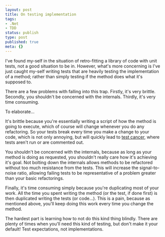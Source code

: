 ```yaml
---
layout: post
title: On testing implementation
tags:
- .Net
- TDD
status: publish
type: post
published: true
meta: {}
---
```

I've found my-self in the situation of retro-fitting a library of code with unit tests, not a good situation to be in. However, what's more concerning is I've just caught my-self writing tests that are heavily testing the implementation of a method; rather than simply testing if the method does what it's supposed to.

There are a few problems with falling into this trap. Firstly, it's very brittle. Secondly, you shouldn't be concerned with the internals. Thirdly, it's very time consuming.

<!-- more -->

To elaborate...

It's brittle because you're essentially writing a script of how the method is going to execute, which of course will change whenever you do any refactoring. So your tests break every time you make a change to your code, which is not only annoying, but will quickly lead to [test cancer](http://martinfowler.com/bliki/TestCancer.html), where tests aren't run or are commented out.

You shouldn't be concerned with the internals, because as long as your method is doing as requested, you shouldn't really care how it's achieving it's goal. Not bolting down the internals allows methods to be refactored without too much resistance from the tests. This will increase the signal-to-noise ratio, allowing failing tests to be representative of a problem greater than your basic refactorings.

Finally, it's time consuming simply because you're duplicating most of your work. All the time you spent writing the method (or the test, if done first) is then duplicated writing the tests (or code...). This is a pain, because as mentioned above, you'll keep doing this work every time you change the method.

The hardest part is learning how to not do this kind thing blindly. There are plenty of times when you'll need this kind of testing, but don't make it your default! Test expectations, not implementations.
